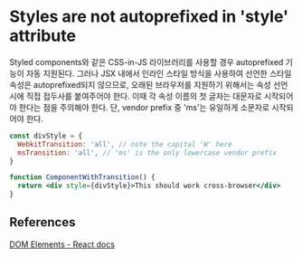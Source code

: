 # Styles are not autoprefixed in 'style' attribute

Styled components와 같은 CSS-in-JS 라이브러리를 사용할 경우 autoprefixed 기능이 자동 지원된다. 그러나 JSX 내에서 인라인 스타일 방식을 사용하여 선언한 스타일 속성은 autoprefixed되지 않으므로, 오래된 브라우저를 지원하기 위해서는 속성 선언 시에 직접 접두사를 붙여주어야 한다. 이때 각 속성 이름의 첫 글자는 대문자로 시작되어야 한다는 점을 주의해야 한다. 단, vendor prefix 중 'ms'는 유일하게 소문자로 시작되어야 한다.

```jsx
const divStyle = {
  WebkitTransition: 'all', // note the capital 'W' here
  msTransition: 'all', // 'ms' is the only lowercase vendor prefix
}

function ComponentWithTransition() {
  return <div style={divStyle}>This should work cross-browser</div>
}
```

## References

[DOM Elements - React docs](https://reactjs.org/docs/dom-elements.html#style)
